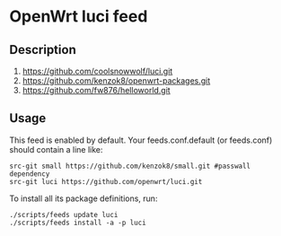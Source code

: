 # OpenWrt luci feed

## Description

1. https://github.com/coolsnowwolf/luci.git
2. https://github.com/kenzok8/openwrt-packages.git
3. https://github.com/fw876/helloworld.git

## Usage

This feed is enabled by default. Your feeds.conf.default (or feeds.conf) should contain a line like:
```
src-git small https://github.com/kenzok8/small.git #passwall dependency
src-git luci https://github.com/openwrt/luci.git
```

To install all its package definitions, run:
```
./scripts/feeds update luci
./scripts/feeds install -a -p luci
```

